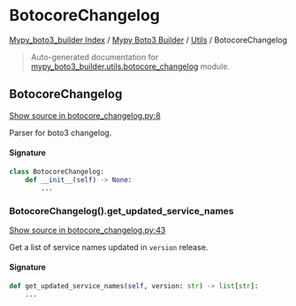 # BotocoreChangelog

[Mypy_boto3_builder Index](../../README.md#mypy_boto3_builder-index) /
[Mypy Boto3 Builder](../index.md#mypy-boto3-builder) /
[Utils](./index.md#utils) /
BotocoreChangelog

> Auto-generated documentation for [mypy_boto3_builder.utils.botocore_changelog](https://github.com/youtype/mypy_boto3_builder/blob/main/mypy_boto3_builder/utils/botocore_changelog.py) module.

## BotocoreChangelog

[Show source in botocore_changelog.py:8](https://github.com/youtype/mypy_boto3_builder/blob/main/mypy_boto3_builder/utils/botocore_changelog.py#L8)

Parser for boto3 changelog.

#### Signature

```python
class BotocoreChangelog:
    def __init__(self) -> None:
        ...
```

### BotocoreChangelog().get_updated_service_names

[Show source in botocore_changelog.py:43](https://github.com/youtype/mypy_boto3_builder/blob/main/mypy_boto3_builder/utils/botocore_changelog.py#L43)

Get a list of service names updated in `version` release.

#### Signature

```python
def get_updated_service_names(self, version: str) -> list[str]:
    ...
```

